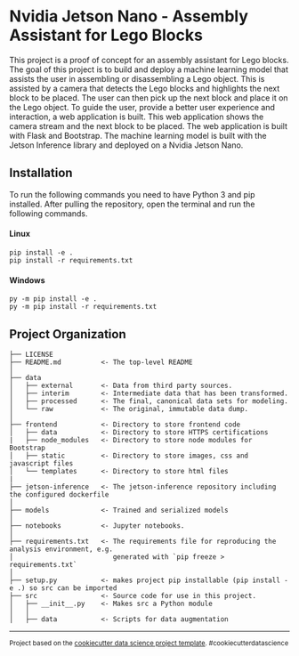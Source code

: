 Nvidia Jetson Nano - Assembly Assistant for Lego Blocks
==============================
This project is a proof of concept for an assembly assistant for Lego blocks. The goal of this project is to build and deploy a machine learning model that assists the user in assembling or disassembling a Lego object. This is assisted by a camera that detects the Lego blocks and highlights the next block to be placed. The user can then pick up the next block and place it on the Lego object. To guide the user, provide a better user experience and interaction, a web application is built. This web application shows the camera stream and the next block to be placed. The web application is built with Flask and Bootstrap. The machine learning model is built with the Jetson Inference library and deployed on a Nvidia Jetson Nano.


Installation
------------

To run the following commands you need to have Python 3 and pip installed. 
After pulling the repository, open the terminal and run the following commands.

#### Linux

```
pip install -e .
pip install -r requirements.txt
```

#### Windows

```
py -m pip install -e .
py -m pip install -r requirements.txt
```


Project Organization
------------

    ├── LICENSE
    ├── README.md          <- The top-level README
    │ 
    ├── data
    │   ├── external       <- Data from third party sources.
    │   ├── interim        <- Intermediate data that has been transformed.
    │   ├── processed      <- The final, canonical data sets for modeling.
    │   └── raw            <- The original, immutable data dump.
    │
    ├── frontend           <- Directory to store frontend code
    │   ├── data           <- Directory to store HTTPS certifications 
    |   ├── node_modules   <- Directory to store node modules for Bootstrap
    │   ├── static         <- Directory to store images, css and javascript files
    │   └── templates      <- Directory to store html files
    |
    ├── jetson-inference   <- The jetson-inference repository including the configured dockerfile
    │
    ├── models             <- Trained and serialized models
    │
    ├── notebooks          <- Jupyter notebooks.
    │
    ├── requirements.txt   <- The requirements file for reproducing the analysis environment, e.g.
    │                         generated with `pip freeze > requirements.txt`
    │
    ├── setup.py           <- makes project pip installable (pip install -e .) so src can be imported
    ├── src                <- Source code for use in this project.
    │   ├── __init__.py    <- Makes src a Python module
    │   │
    │   ├── data           <- Scripts for data augmentation


--------

<p><small>Project based on the <a target="_blank" href="https://drivendata.github.io/cookiecutter-data-science/">cookiecutter data science project template</a>. #cookiecutterdatascience</small></p>
